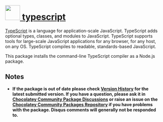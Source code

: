 # [<img src="https://cdn.jsdelivr.net/gh/chocolatey-community/chocolatey-packages@867a5eb4c37a563906cd2b31ef6e387466b7cdcc/icons/typescript.png" height="48" width="48" /> typescript](https://chocolatey.org/packages/typescript)

[TypeScript](https://www.typescriptlang.org/) is a language for application-scale JavaScript. TypeScript adds optional types, classes, and modules to JavaScript. TypeScript supports tools for large-scale JavaScript applications for any browser, for any host, on any OS. TypeScript compiles to readable, standards-based JavaScript.

This package installs the command-line TypeScript compiler as a Node.js package.

## Notes

- **If the package is out of date please check [Version History](#versionhistory) for the latest submitted version. If you have a question, please ask it in [Chocolatey Community Package Discussions](https://github.com/chocolatey-community/chocolatey-packages/discussions) or raise an issue on the [Chocolatey Community Packages Repository](https://github.com/chocolatey-community/chocolatey-packages/issues) if you have problems with the package. Disqus comments will generally not be responded to.**
